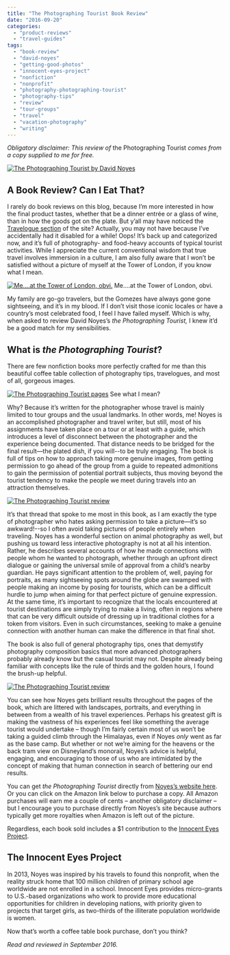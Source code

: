 ```yaml
---
title: "The Photographing Tourist Book Review"
date: "2016-09-20"
categories:
  - "product-reviews"
  - "travel-guides"
tags:
  - "book-review"
  - "david-noyes"
  - "getting-good-photos"
  - "innocent-eyes-project"
  - "nonfiction"
  - "nonprofit"
  - "photography-photographing-tourist"
  - "photography-tips"
  - "review"
  - "tour-groups"
  - "travel"
  - "vacation-photography"
  - "writing"
---
```


_Obligatory disclaimer: This review of_ the Photographing Tourist _comes from a copy supplied to me for free._

[![The Photographing Tourist by David Noyes](http://s3.amazonaws.com/thegourmez-wpmedia/2016/09/PhotoTourist-01-500x333.jpg)](http://s3.amazonaws.com/thegourmez-wpmedia/2016/09/PhotoTourist-01.jpg)

## A Book Review? Can I Eat That?

I rarely do book reviews on this blog, because I’m more interested in how the final product tastes, whether that be a dinner entrée or a glass of wine, than in how the goods got on the plate. But y’all may have noticed the [Travelogue section](http://thegourmez.com/travelogues) of the site? Actually, you may not have because I’ve accidentally had it disabled for a while! Oops! It’s back up and categorized now, and it’s full of photography- and food-heavy accounts of typical tourist activities. While I appreciate the current conventional wisdom that true travel involves immersion in a culture, I am also fully aware that I won’t be satisfied without a picture of myself at the Tower of London, if you know what I mean.




<div class="caption">

[![Me....at the Tower of London, obvi.](http://s3.amazonaws.com/thegourmez-wpmedia/2010/11/london310-333x500.jpg)](http://s3.amazonaws.com/thegourmez-wpmedia/2010/11/london310.jpg) Me....at the Tower of London, obvi.</div>


My family are go-go travelers, but the Gomezes have always gone gone sightseeing, and it’s in my blood. If I don’t visit those iconic locales or have a country’s most celebrated food, I feel I have failed myself. Which is why, when asked to review David Noyes’s _the Photographing Tourist,_ I knew it’d be a good match for my sensibilities.

## What is _the Photographing Tourist_?

There are few nonfiction books more perfectly crafted for me than this beautiful coffee table collection of photography tips, travelogues, and most of all, gorgeous images.




<div class="caption">

[![The Photographing Tourist pages](http://s3.amazonaws.com/thegourmez-wpmedia/2016/09/PhotoTourist-05-500x270.jpg)](http://s3.amazonaws.com/thegourmez-wpmedia/2016/09/PhotoTourist-05.jpg) See what I mean?</div>


Why? Because it’s written for the photographer whose travel is mainly limited to tour groups and the usual landmarks. In other words, me! Noyes is an accomplished photographer and travel writer, but still, most of his assignments have taken place on a tour or at least with a guide, which introduces a level of disconnect between the photographer and the experience being documented. That distance needs to be bridged for the final result—the plated dish, if you will--to be truly engaging. The book is full of tips on how to approach taking more genuine images, from getting permission to go ahead of the group from a guide to repeated admonitions to gain the permission of potential portrait subjects, thus moving beyond the tourist tendency to make the people we meet during travels into an attraction themselves.

[![The Photographing Tourist review](http://s3.amazonaws.com/thegourmez-wpmedia/2016/09/PhotoTourist-02-500x333.jpg)](http://s3.amazonaws.com/thegourmez-wpmedia/2016/09/PhotoTourist-02.jpg)

It’s that thread that spoke to me most in this book, as I am exactly the type of photographer who hates asking permission to take a picture—it’s so awkward!--so I often avoid taking pictures of people entirely when traveling. Noyes has a wonderful section on animal photography as well, but pushing us toward less interactive photography is not at all his intention. Rather, he describes several accounts of how he made connections with people whom he wanted to photograph, whether through an upfront direct dialogue or gaining the universal smile of approval from a child’s nearby guardian. He pays significant attention to the problem of, well, paying for portraits, as many sightseeing spots around the globe are swamped with people making an income by posing for tourists, which can be a difficult hurdle to jump when aiming for that perfect picture of genuine expression. At the same time, it’s important to recognize that the locals encountered at tourist destinations are simply trying to make a living, often in regions where that can be very difficult outside of dressing up in traditional clothes for a token from visitors. Even in such circumstances, seeking to make a genuine connection with another human can make the difference in that final shot.

The book is also full of general photography tips, ones that demystify photography composition basics that more advanced photographers probably already know but the casual tourist may not. Despite already being familiar with concepts like the rule of thirds and the golden hours, I found the brush-up helpful.

[![The Photographing Tourist review](http://s3.amazonaws.com/thegourmez-wpmedia/2016/09/PhotoTourist-03-500x333.jpg)](http://s3.amazonaws.com/thegourmez-wpmedia/2016/09/PhotoTourist-03.jpg)

You can see how Noyes gets brilliant results throughout the pages of the book, which are littered with landscapes, portraits, and everything in between from a wealth of his travel experiences. Perhaps his greatest gift is making the vastness of his experiences feel like something the average tourist would undertake – though I’m fairly certain most of us won’t be taking a guided climb through the Himalayas, even if Noyes _only_ went as far as the base camp. But whether or not we’re aiming for the heavens or the back tram view on Disneyland’s monorail, Noyes’s advice is helpful, engaging, and encouraging to those of us who are intimidated by the concept of making that human connection in search of bettering our end results.

You can get _the Photographing Tourist_ directly from [Noyes’s website here](http://www.noyestravels.com/tourist). Or you can click on the Amazon link below to purchase a copy. All Amazon purchases will earn me a couple of cents – another obligatory disclaimer – but I encourage you to purchase directly from Noyes’s site because authors typically get more royalties when Amazon is left out of the picture.

Regardless, each book sold includes a $1 contribution to the [Innocent Eyes Project](http://innocenteyesproject.org/).

## The Innocent Eyes Project

In 2013, Noyes was inspired by his travels to found this nonprofit, when the reality struck home that 100 million children of primary school age worldwide are not enrolled in a school. Innocent Eyes provides micro-grants to U.S.-based organizations who work to provide more educational opportunities for children in developing nations, with priority given to projects that target girls, as two-thirds of the illiterate population worldwide is women.

Now that’s worth a coffee table book purchase, don’t you think?

_Read and reviewed in September 2016._
